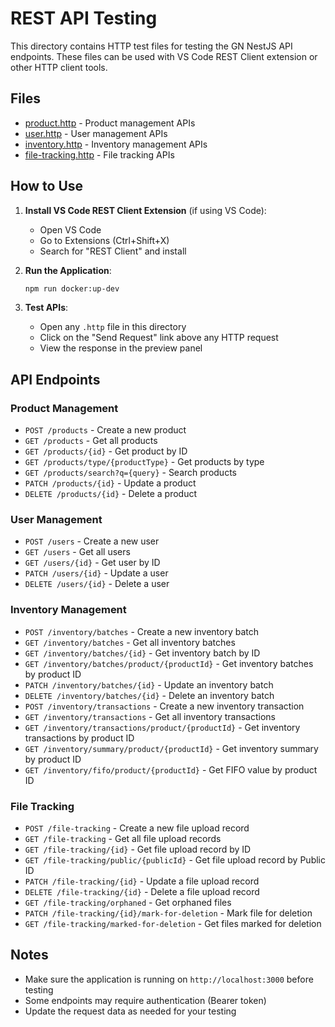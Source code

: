 # REST API Testing

This directory contains HTTP test files for testing the GN NestJS API endpoints. These files can be used with VS Code REST Client extension or other HTTP client tools.

## Files

- [product.http](file:///Users/phuocsanh/My-Document/My-Tech/GN-Farm-Source/GN-ARGI/restapi/product.http) - Product management APIs
- [user.http](file:///Users/phuocsanh/My-Document/My-Tech/GN-Farm-Source/GN-ARGI/restapi/user.http) - User management APIs
- [inventory.http](file:///Users/phuocsanh/My-Document/My-Tech/GN-Farm-Source/GN-ARGI/restapi/inventory.http) - Inventory management APIs
- [file-tracking.http](file:///Users/phuocsanh/My-Document/My-Tech/GN-Farm-Source/GN-ARGI/restapi/file-tracking.http) - File tracking APIs

## How to Use

1. **Install VS Code REST Client Extension** (if using VS Code):
   - Open VS Code
   - Go to Extensions (Ctrl+Shift+X)
   - Search for "REST Client" and install

2. **Run the Application**:

   ```bash
   npm run docker:up-dev
   ```

3. **Test APIs**:
   - Open any `.http` file in this directory
   - Click on the "Send Request" link above any HTTP request
   - View the response in the preview panel

## API Endpoints

### Product Management

- `POST /products` - Create a new product
- `GET /products` - Get all products
- `GET /products/{id}` - Get product by ID
- `GET /products/type/{productType}` - Get products by type
- `GET /products/search?q={query}` - Search products
- `PATCH /products/{id}` - Update a product
- `DELETE /products/{id}` - Delete a product

### User Management

- `POST /users` - Create a new user
- `GET /users` - Get all users
- `GET /users/{id}` - Get user by ID
- `PATCH /users/{id}` - Update a user
- `DELETE /users/{id}` - Delete a user

### Inventory Management

- `POST /inventory/batches` - Create a new inventory batch
- `GET /inventory/batches` - Get all inventory batches
- `GET /inventory/batches/{id}` - Get inventory batch by ID
- `GET /inventory/batches/product/{productId}` - Get inventory batches by product ID
- `PATCH /inventory/batches/{id}` - Update an inventory batch
- `DELETE /inventory/batches/{id}` - Delete an inventory batch
- `POST /inventory/transactions` - Create a new inventory transaction
- `GET /inventory/transactions` - Get all inventory transactions
- `GET /inventory/transactions/product/{productId}` - Get inventory transactions by product ID
- `GET /inventory/summary/product/{productId}` - Get inventory summary by product ID
- `GET /inventory/fifo/product/{productId}` - Get FIFO value by product ID

### File Tracking

- `POST /file-tracking` - Create a new file upload record
- `GET /file-tracking` - Get all file upload records
- `GET /file-tracking/{id}` - Get file upload record by ID
- `GET /file-tracking/public/{publicId}` - Get file upload record by Public ID
- `PATCH /file-tracking/{id}` - Update a file upload record
- `DELETE /file-tracking/{id}` - Delete a file upload record
- `GET /file-tracking/orphaned` - Get orphaned files
- `PATCH /file-tracking/{id}/mark-for-deletion` - Mark file for deletion
- `GET /file-tracking/marked-for-deletion` - Get files marked for deletion

## Notes

- Make sure the application is running on `http://localhost:3000` before testing
- Some endpoints may require authentication (Bearer token)
- Update the request data as needed for your testing
